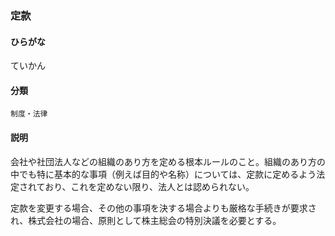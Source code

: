 <div style="display:none;">

## [あ行](securities-terms?id=あ行)
## [か行](securities-terms?id=か行)
## [さ行](securities-terms?id=さ行)
## [た行](securities-terms?id=た行)

</div>

### 定款

#### ひらがな

ていかん

#### 分類

`制度・法律`

#### 説明

会社や社団法人などの組織のあり方を定める根本ルールのこと。組織のあり方の中でも特に基本的な事項（例えば目的や名称）については、定款に定めるよう法定されており、これを定めない限り、法人とは認められない。
 
定款を変更する場合、その他の事項を決する場合よりも厳格な手続きが要求され、株式会社の場合、原則として株主総会の特別決議を必要とする。

<div style="display:none;">

## [な行](securities-terms?id=な行)
## [は行](securities-terms?id=は行)
## [ま行](securities-terms?id=ま行)
## [や行](securities-terms?id=や行)
## [ら行](securities-terms?id=ら行)
## [わ行](securities-terms?id=わ行)
## [英数字・記号](securities-terms?id=英数字・記号)

</div>

